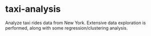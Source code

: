 # taxi-analysis
Analyze taxi rides data from New York. Extensive data exploration is performed, along with some regression/clustering analysis.
